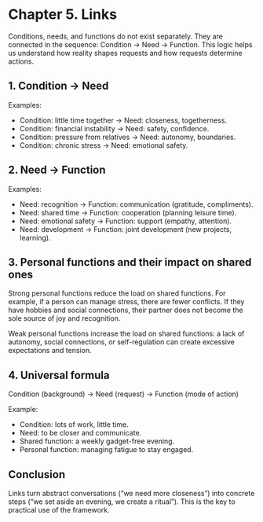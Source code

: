# Chapter 5. Links

Conditions, needs, and functions do not exist separately. They are connected in the sequence: Condition → Need → Function. This logic helps us understand how reality shapes requests and how requests determine actions.

## 1. Condition → Need

Examples:

- Condition: little time together → Need: closeness, togetherness.
- Condition: financial instability → Need: safety, confidence.
- Condition: pressure from relatives → Need: autonomy, boundaries.
- Condition: chronic stress → Need: emotional safety.

## 2. Need → Function

Examples:

- Need: recognition → Function: communication (gratitude, compliments).
- Need: shared time → Function: cooperation (planning leisure time).
- Need: emotional safety → Function: support (empathy, attention).
- Need: development → Function: joint development (new projects, learning).

## 3. Personal functions and their impact on shared ones

Strong personal functions reduce the load on shared functions. For example, if a person can manage stress, there are fewer conflicts. If they have hobbies and social connections, their partner does not become the sole source of joy and recognition.

Weak personal functions increase the load on shared functions: a lack of autonomy, social connections, or self-regulation can create excessive expectations and tension.

## 4. Universal formula

Condition (background) → Need (request) → Function (mode of action)

Example:

- Condition: lots of work, little time.
- Need: to be closer and communicate.
- Shared function: a weekly gadget-free evening.
- Personal function: managing fatigue to stay engaged.

## Conclusion

Links turn abstract conversations (“we need more closeness”) into concrete steps (“we set aside an evening, we create a ritual”). This is the key to practical use of the framework.

<div style="page-break-after: always;"></div>